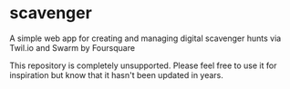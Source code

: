 # scavenger
A simple web app for creating and managing digital scavenger hunts via Twil.io and Swarm by Foursquare

This repository is completely unsupported. Please feel free to use it for inspiration but know that it hasn't been updated in years.
